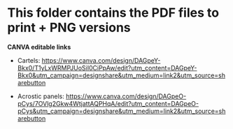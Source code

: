 # This folder contains the PDF files to print + PNG versions

**CANVA editable links**

- Cartels: 
https://www.canva.com/design/DAGpeY-Bkx0/T1yLxWRMPJUoSiI0CiPpAw/edit?utm_content=DAGpeY-Bkx0&utm_campaign=designshare&utm_medium=link2&utm_source=sharebutton 

- Acrostic panels: 
https://www.canva.com/design/DAGpeO-pCys/7OVlg2Gkw4WtjattAQPHqA/edit?utm_content=DAGpeO-pCys&utm_campaign=designshare&utm_medium=link2&utm_source=sharebutton 
